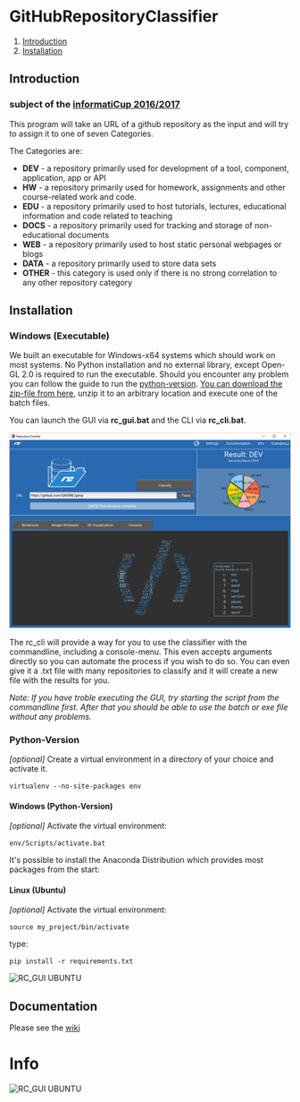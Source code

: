 # GitHubRepositoryClassifier

1. [Introduction](#introduction)
2. [Installation](#installation)

## Introduction
### subject of the [informatiCup 2016/2017](https://github.com/InformatiCup/InformatiCup2017/)


This program will take an URL of a github repository as the input and will try to assign it to one of seven Categories.

The Categories are:
* **DEV** - a repository primarily used for development of a tool, component, application, app or API
* **HW** - a repository primarily used for homework, assignments and other course-related work and code.
* **EDU** - a repository primarily used to host tutorials, lectures, educational information and code related to teaching
* **DOCS** - a repository primarily used for tracking and storage of non-educational documents
* **WEB** - a repository primarily used to host static personal webpages or blogs
* **DATA** - a repository primarily used to store data sets
* **OTHER** - this category is used only if there is no strong correlation to any other repository category


## Installation

### Windows (Executable)

We built an executable for Windows-x64 systems which should work on most systems.
No Python installation and no external library, except Open-GL 2.0 is required to run the executable.
Should you encounter any problem you can follow the guide to run the [python-version](#python-version).
[You can download the zip-file from here](https://www.dropbox.com/s/p6dvmt5xtdazjaz/GitHubClassifier.zip?dl=0), unzip it to an arbitrary location and execute one of the batch files.

You can launch the GUI via **rc_gui.bat** and the CLI via **rc_cli.bat**.

<!--![GUI](https://cloud.githubusercontent.com/assets/7681159/22186898/a5c490ca-e0fd-11e6-8c87-e5f2e06db3ef.png)-->
![RC_GUI WINDOWS](https://raw.githubusercontent.com/QueensGambit/GithubRepositoryClassifier/master/gui_prototype/media/readme/rc_gui_windows.png)

The rc_cli will provide a way for you to use the classifier with the commandline, including a console-menu.
This even accepts arguments directly so you can automate the process if you wish to do so.
You can even give it a .txt file with many repositories to classify and it will create a new file with the results for you.

*Note: If you have troble executing the GUI, try starting the script from the commandline first. After that you should be able to use the batch or exe file without any problems.*

### Python-Version

*[optional]* Create a virtual environment in a directory of your choice and activate it.
```
virtualenv --no-site-packages env
```

#### Windows (Python-Version)

*[optional]* Activate the virtual environment:
```
env/Scripts/activate.bat
````

It's possible to install the Anaconda Distribution which provides most packages from the start:

#### Linux (Ubuntu)
*[optional]* Activate the virtual environment:
```
source my_project/bin/activate
```

type:
```
pip install -r requirements.txt
```

![RC_GUI UBUNTU](https://raw.githubusercontent.com/QueensGambit/GithubRepositoryClassifier/master/gui_prototype/media/readme/rc_gui_ubuntu.png)


## Documentation

Please see the [wiki](https://github.com/QueensGambit/GitHubRepositoryClassifier/wiki/Documentation)

# Info

<!--![HFU](https://cloud.githubusercontent.com/assets/7681159/22186901/aaf6289c-e0fd-11e6-8b87-590aa5606871.png)-->
![RC_GUI UBUNTU](https://raw.githubusercontent.com/QueensGambit/GithubRepositoryClassifier/master/gui_prototype/media/readme/hfu-logo.png)
